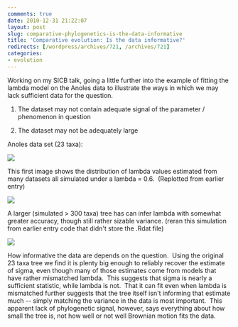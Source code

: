 ```yaml
---
comments: true
date: 2010-12-31 21:22:07
layout: post
slug: comparative-phylogenetics-is-the-data-informative
title: 'Comparative evolution: Is the data informative?'
redirects: [/wordpress/archives/721, /archives/721]
categories:
- evolution
---
```


Working on my SICB talk, going a little further into the example of fitting the lambda model on the Anoles data to illustrate the ways in which we may lack sufficient data for the question.



	
  1. The dataset may not contain adequate signal of the parameter / phenomenon in question

	
  2. The dataset may not be adequately large


Anoles data set (23 taxa):

![]( http://farm6.staticflickr.com/5244/5309932027_a43349ff6a_o.png )


This first image shows the distribution of lambda values estimated from many datasets all simulated under a lambda = 0.6.  (Replotted from earlier entry)

![]( http://farm6.staticflickr.com/5086/5310521188_dc5b23cf56_o.png )


A larger (simulated > 300 taxa) tree has can infer lambda with somewhat greater accuracy, though still rather sizable variance. (reran this simulation from earlier entry code that didn't store the .Rdat file)

![]( http://farm6.staticflickr.com/5045/5310150538_6a1b4fa16c_o.png )


How informative the data are depends on the question.  Using the original 23 taxa tree we find it is plenty big enough to reliably recover the estimate of sigma, even though many of those estimates come from models that have rather mismatched lambda.  This suggests that sigma is nearly a sufficient statistic, while lambda is not.  That it can fit even when lambda is mismatched further suggests that the tree itself isn't informing that estimate much -- simply matching the variance in the data is most important.  This apparent lack of phylogenetic signal, however, says everything about how small the tree is, not how well or not well Brownian motion fits the data.
